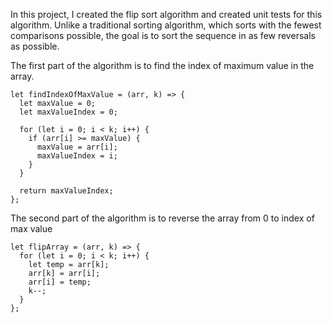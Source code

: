 In this project, I created the flip sort algorithm and created unit tests for this algorithm. Unlike a traditional sorting algorithm, which sorts with the fewest comparisons possible, the goal is to sort the sequence in as few reversals as possible.

The first part of the algorithm is to find the index of maximum value in the array.
```
let findIndexOfMaxValue = (arr, k) => {
  let maxValue = 0;
  let maxValueIndex = 0;

  for (let i = 0; i < k; i++) {
    if (arr[i] >= maxValue) {
      maxValue = arr[i];
      maxValueIndex = i;
    }
  }

  return maxValueIndex;
};
```

The second part of the algorithm is to reverse the array from 0 to index of max value
```
let flipArray = (arr, k) => {
  for (let i = 0; i < k; i++) {
    let temp = arr[k];
    arr[k] = arr[i];
    arr[i] = temp;
    k--;
  }
};
```
